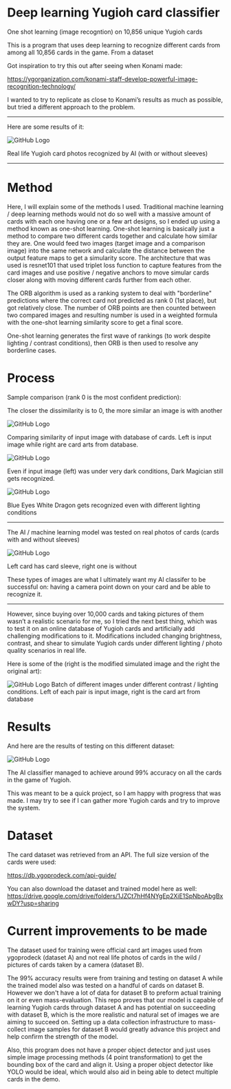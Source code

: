 # Deep learning Yugioh card classifier
One shot learning (image recogntion) on 10,856 unique Yugioh cards

This is a program that uses deep learning to recognize different cards from among all 10,856 cards in the game. From a dataset 

Got inspiration to try this out after seeing when Konami made:

https://ygorganization.com/konami-staff-develop-powerful-image-recognition-technology/

I wanted to try to replicate as close to Konami’s results as much as possible, but tried a different approach to the problem.

_______________________________________________________________

Here are some results of it:

![GitHub Logo](/images/0.png)

Real life Yugioh card photos recognized by AI (with or without sleeves)
_______________________________________________________________

# **__Method__**

Here, I will explain some of the methods I used. Traditional machine learning / deep learning methods would not do so well with a massive amount of cards with each one having one or a few art designs, so I ended up using a method known as one-shot learning. One-shot learning is basically just a method to compare two different cards together and calculate how similar they are. One would feed two images (target image and a comparison image) into the same network and calculate the distance between the output feature maps to get a simularity score. The architecture that was used is resnet101 that used triplet loss function to capture features from the card images and use positive / negative anchors to move simular cards closer along with moving different cards further from each other. 

The ORB algorithm is used as a ranking system to deal with "borderline" predictions where the correct card not predicted as rank 0 (1st place), but got relatively close. The number of ORB points are then counted between two compared images and resulting number is used in a weighted formula with the one-shot learning similarity score to get a final score.

One-shot learning generates the first wave of rankings (to work despite lighting / contrast conditions), then ORB is then used to resolve any borderline cases.

# **__Process__**

Sample comparison (rank 0 is the most confident prediction):

The closer the dissimilarity is to 0, the more similar an image is with another

![GitHub Logo](/images/1.png)

Comparing similarity of input image with database of cards. Left is input image while right are card arts from database.

![GitHub Logo](/images/2.png)

Even if input image (left) was under very dark conditions, Dark Magician still gets recognized.

![GitHub Logo](/images/3.png)

Blue Eyes White Dragon gets recognized even with different lighting conditions

_______________________________________________________________

The AI / machine learning model was tested on real photos of cards (cards with and without sleeves)

![GitHub Logo](/images/4.png)

Left card has card sleeve, right one is without

These types of images are what I ultimately want my AI classifer to be successful on: having a camera point down on your card and be able to recognize it.

_______________________________________________________________

However, since buying over 10,000 cards and taking pictures of them wasn’t a realistic scenario for me, so I tried the next best thing, which was to test it on an online database of Yugioh cards and artificially add challenging modifications to it. Modifications included changing brightness, contrast, and shear to simulate Yugioh cards under different lighting / photo quality scenarios in real life.

Here is some of the (right is the modified simulated image and the right the original art):

![GitHub Logo](/images/5.png)
Batch of different images under different contrast / lighting conditions. Left of each pair is input image, right is the card art from database

# **__Results__**

And here are the results of testing on this different dataset:

![GitHub Logo](/images/6.png)

The AI classifier managed to achieve around 99% accuracy on all the cards in the game of Yugioh.

This was meant to be a quick project, so I am happy with progress that was made. I may try to see if I can gather more Yugioh cards and try to improve the system.

# **__Dataset__**
The card dataset was retrieved from an API. The full size version of the cards were used:

https://db.ygoprodeck.com/api-guide/

You can also download the dataset and trained model here as well:
https://drive.google.com/drive/folders/1JZCt7hHf4NYgEp2XiE1SpNboAbgBxwDY?usp=sharing

# **__Current improvements to be made__**

The dataset used for training were official card art images used from ygoprodeck (dataset A) and not real life photos of cards in the wild / pictures of cards taken by a camera (dataset B). 

The 99% accuracy results were from training and testing on dataset A while the trained model also was tested on a handful of cards on dataset B. However we don't have a lot of data for dataset B to preform actual training on it or even mass-evaluation. This repo proves that our model is capable of learning Yugioh cards through dataset A and has potential on succeeding with dataset B, which is the more realistic and natural set of images we are aiming to succeed on. Setting up a data collection infrastructure to mass-collect image samples for dataset B would greatly advance this project and help confirm the strength of the model.


Also, this program does not have a proper object detector and just uses simple image processing methods (4 point transformation) to get the bounding box of the card and align it. Using a proper object detector like YOLO would be ideal, which would also aid in being able to detect multiple cards in the demo.
